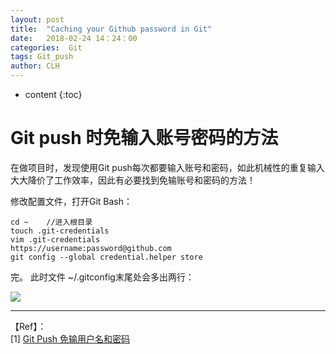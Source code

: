 ```yaml
---
layout: post
title:  "Caching your Github password in Git"
date:   2018-02-24 14：24：00
categories:  Git
tags: Git_push
author: CLH
---
```


* content
{:toc}

# Git push 时免输入账号密码的方法 #
在做项目时，发现使用Git push每次都要输入账号和密码，如此机械性的重复输入大大降价了工作效率，因此有必要找到免输账号和密码的方法！       

修改配置文件，打开Git Bash：

	cd ~    //进入根目录
	touch .git-credentials
	vim .git-credentials
	https://username:password@github.com
	git config --global credential.helper store

完。
此时文件 ~/.gitconfig末尾处会多出两行：        

![](https://i.imgur.com/Zp0nOIF.png)       


----------
【Ref】：     
[1] [Git Push 免输用户名和密码](https://www.jianshu.com/p/f54053afecf2)              

	